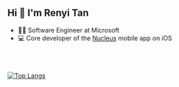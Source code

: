 ## Hi 👋 I'm Renyi Tan

- 👨‍💻 Software Engineer at Microsoft
- 💻 Core developer of the [Nucleus](https://apps.apple.com/sg/app/nucleus-home/id1593351591) mobile app on iOS


<br />
<br />

[![Top Langs](https://github-readme-stats-renyitan.vercel.app/api/top-langs/?username=renyitan&exclude_repo=ol19&layout=compact&langs_count=6)](https://github.com/anuraghazra/github-readme-stats)
